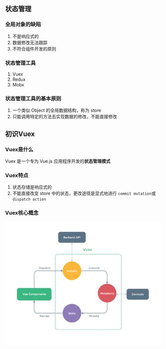 ## 状态管理

### 全局对象的缺陷

1. 不是响应式的
2. 数据修改无法跟踪
3. 不符合组件开发的原则

### 状态管理工具

1. Vuex
2. Redux
3. Mobx

### 状态管理工具的基本原则

1. 一个类似 Object 的全局数据结构，称为 store
2. 只能调用特定的方法去实现数据的修改，不能直接修改



## 初识Vuex

### Vuex是什么

Vuex 是一个专为 Vue.js 应用程序开发的**状态管理模式**

### Vuex特点

1. 状态存储是响应式的
2. 不能直接改变 store 中的状态，更改途径是显式地进行 `commit mutation`或`dispatch action`

### Vuex核心概念

![vuex](./images/vuex.png)